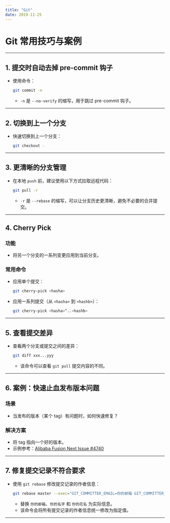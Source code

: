 ```yaml
---
title: "Git"
date: 2019-11-25
---
```


# Git 常用技巧与案例

---

## **1. 提交时自动去掉 pre-commit 钩子**

- 使用命令：
  ```bash
  git commit -n
  ```
  - `-n` 是 `--no-verify` 的缩写，用于跳过 pre-commit 钩子。

---

## **2. 切换到上一个分支**

- 快速切换到上一个分支：
  ```bash
  git checkout -
  ```

---

## **3. 更清晰的分支管理**

- 在本地 `push` 前，建议使用以下方式拉取远程代码：
  ```bash
  git pull -r
  ```
  - `-r` 是 `--rebase` 的缩写，可以让分支历史更清晰，避免不必要的合并提交。

---

## **4. Cherry Pick**

### **功能**
- 将另一个分支的一系列变更应用到当前分支。

### **常用命令**
- 应用单个提交：
  ```bash
  git cherry-pick <hasha>
  ```
- 应用一系列提交（从 `<hasha>` 到 `<hashb>`）：
  ```bash
  git cherry-pick <hasha>^..<hashb>
  ```

---

## **5. 查看提交差异**

- 查看两个分支或提交之间的差异：
  ```bash
  git diff xxx...yyy
  ```
  - 该命令可以查看 `git pull` 提交内容的不同。

---

## **6. 案例：快速止血发布版本问题**

### **场景**
- 当发布的版本（某个 tag）有问题时，如何快速修复？

### **解决方案**
- 将 tag 指向一个好的版本。
- 示例参考：[Alibaba Fusion Next Issue #4740](https://github.com/alibaba-fusion/next/issues/4740)

---

## **7. 修复提交记录不符合要求**

- 使用 `git rebase` 修改提交记录的作者信息：
  ```bash
  git rebase master --exec="GIT_COMMITTER_EMAIL=你的邮箱 GIT_COMMITTER_NAME=你的名字 git commit --amend --author='你的花名 <你的邮箱>' -C HEAD"
  ```
  - 替换 `你的邮箱`、`你的名字` 和 `你的花名` 为实际信息。
  - 该命令会将所有提交记录的作者信息统一修改为指定值。

---

